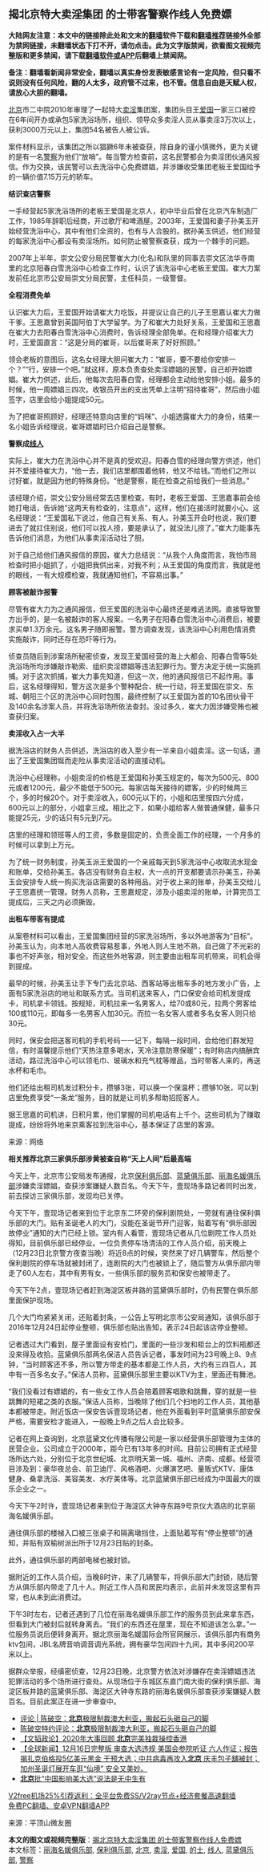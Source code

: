 <h2>揭北京特大卖淫集团 的士带客警察作线人免费嫖</h2> <p class="notice"><b>大陆网友注意：本文中的链接除此处和文末的<a href="https://github.com/bannedbook/fanqiang" >翻墙</a>软件下载和<a href="https://github.com/killgcd/justmysocks/blob/master/README.md">翻墙推荐</a>链接外全部为禁网链接，未翻墙状态下打不开，请勿点击。此为文字版禁闻，欲看图文视频完整版和更多禁闻，请下载<a href="https://github.com/bannedbook/fanqiang">翻墙软件或APP</a>后翻墙上禁闻网。</p><p>备注：翻墙看新闻非常安全，翻墙以真实身份发表敏感言论有一定风险，但只看不说则没有任何风险，翻的人太多，政府管不过来，也不管。信息自由是天赋人权，请放心大胆的翻墙。</b></p>  <div class="entry"> <p><a href="https://www.bannedbook.org/bnews/tag/%e5%8c%97%e4%ba%ac/" class="st_tag internal_tag" rel="tag" title="标签 北京 下的日志">北京</a>市二中院2010年审理了一起特大<a href="https://www.bannedbook.org/bnews/tag/%e5%8d%96%e6%b7%ab/" class="st_tag internal_tag" rel="tag" title="标签 卖淫 下的日志">卖淫</a>集团案，集团头目王<a href="https://www.bannedbook.org/bnews/tag/%E7%88%B1%E5%9B%BD/" class="st_tag internal_tag" rel="tag" title="标签 爱国 下的日志">爱国</a>一家三口被控在6年间开办或承包5家洗浴场所，组织、领导众多卖淫人员从事卖淫3万次以上，获利3000万元以上，集团54名被告人被公诉。</p> <p>案件材料显示，该集团之所以猖獗6年未被查获，除自身的谨小慎微外，更为关键的是有一名<a href="https://www.bannedbook.org/bnews/tag/%e8%ad%a6%e5%af%9f/" class="st_tag internal_tag" rel="tag" title="标签 警察 下的日志">警察</a>为他们“放哨”。每当警方检查前，这名民警都会为卖淫团伙通风报信。作为交换，该民警可以去洗浴中心免费嫖娼，并涉嫌收受集团老板王爱国给予的一辆价值7.15万元的轿车。</p> <p><strong>结识查店警察</strong></p> <p>一手经营起5家洗浴场所的老板王爱国是北京人，初中毕业后曾在北京汽车制造厂工作，1985年辞职后经商，开过歌厅和啤酒屋。2003年，王爱国和妻子孙美玉开始经营洗浴中心，其中有他们全资的，也有与人合股的。据孙美玉供述，他们经营的每家洗浴中心都设有卖淫场所。如何防止被警察查获，成为一个棘手的问题。</p> <p>2007年上半年，崇文公安分局民警崔大力(化名)和队里的同事去崇文区法华寺南里的北京阳春白雪洗浴中心检查工作时，认识了该洗浴中心老板王爱国。崔大力案发前任北京市公安局崇文分局民警，主任科员，一级警督。</p> <p><strong>全程消费免单</strong></p> <p>认识崔大力后，王爱国开始请崔大力吃饭，并提议让自己的儿子王思嘉认崔大力做干爹。王思嘉曾到英国阿伯丁大学留学。为了和崔大力处好关系，王爱国和王思嘉在崔大力去阳春白雪洗浴中心消费时，告诉经理全部免单。在和经理介绍崔大力时，王爱国直言：“这是分局的崔哥，以后崔哥来了好好照顾。”</p> <p>领会老板的意图后，这名女经理大胆问崔大力：“崔哥，要不要给你安排一个？”“行，安排一个吧。”就这样，原本负责查处卖淫嫖娼的民警，自己却开始嫖娼。崔大力供述，此后，他每次去阳春白雪，经理都会主动给他安排小姐。最多的时候，他一周嫖娼三四次。收银员开出的支出凭单上注明“招待崔哥”，然后由小姐签字，店里会给小姐提成50元。</p> <p>为了把崔哥照顾好，经理还特意向店里的“妈咪”、小姐透露崔大力的身份，结果一名小姐告诉经理说，崔哥嫖娼时已介绍自己是警察。</p> <p><strong>警察成<a href="https://www.bannedbook.org/bnews/tag/%E7%BA%BF%E4%BA%BA/" class="st_tag internal_tag" rel="tag" title="标签 线人 下的日志">线人</a></strong></p>  <p>实际上，崔大力在洗浴中心并不是真的受欢迎。阳春白雪的经理向警方供述，他们并不爱接待崔大力，“他一去，我们店里都围着他转，他又不给钱。”而他们之所以讨好崔，就是因为他的特殊身份。“他是警察，能在检查之前给我们一些消息。”</p> <p>该经理介绍，崇文公安分局经常去店里检查。有时，老板王爱国、王思嘉事前会给她打电话，告诉她“这两天有检查的，注意点”，这样，他们在接活时就要小心。这名经理说：“王爱国私下说过，他自己有关系、有人。孙美玉开会时也说，我们要进去了就扛住别说，他们可以找人捞，要是承认了，就没法儿捞了。”崔大力能事先告诉他们消息，为他们从事卖淫活动壮了胆。</p> <p>对于自己给他们通风报信的原因，崔大力总结说：“从我个人角度而言，我怕市局检查时把小姐抓了，小姐把我供出来，对我不利；从王爱国的角度而言，我就是他的眼线，一有大规模检查，我就通知他们，不容易出事。”</p> <p><strong>顾客被敲诈报警</strong></p> <p>尽管有崔大力为之通风报信，但王爱国的洗浴中心最终还是难逃法网。直接导致警方出手的，是一名被敲诈的客人报案。一名男子在阳春白雪洗浴中心消费后，被要求买单1.3万余元。这名男子随即报警。警方调查发现，该洗浴中心利用色情消费实施敲诈，同时还存在恐吓等行为。</p> <p>侦查员随后到涉案场所秘密侦查，发现王爱国经营的海上大都会、阳春白雪等5处洗浴场所均涉嫌敲诈勒索、组织卖淫嫖娼等违法犯罪行为。警方决定于统一实施抓捕。对于这次抓捕，崔大力事先知道，但这一次，他的通风报信已不起作用。事后，这名经理得知，警方这次是多个警种配合、统一行动，将王爱国在崇文、东城、朝阳三个区的洗浴中心同时包围，最终控制了以王爱国为首的10名团伙骨干及140余名涉案人员，并将洗浴场所依法查封。没过多久，崔大力因涉嫌受贿也被查获归案。</p> <p><strong>卖淫收入占一大半</strong></p> <p>据洗浴店的财务人员供述，洗浴店的收入至少有一半来自小姐卖淫。这一句话，道出了王爱国集团铤而走险从事卖淫活动的直接动机。</p> <p>洗浴中心经理称，小姐卖淫的价格是王爱国和孙美玉规定的，每次为500元、800元或者1200元，最少不能低于500元。每家店每天接待的嫖客，少的时候两三个，多的时候20个。对于卖淫收入，600元以下的，小姐和店里按四六分成，600元以上的部分，小姐拿三成。相比之下，如果小姐给客人做普通保健，最多只能提25元，少的话只有5元到7元。</p> <p>店里的经理和领班等人的工资，多数是固定的，负责全面工作的经理，一个月多的时候可以拿到上万元。</p>  <p>为了统一财务制度，孙美玉派王爱国的一个亲戚每天到5家洗浴中心收取流水现金和账单，交给孙美玉。各店没有财务自主权，大一点的开支都要请示孙美玉，孙美玉会安排专人统一购买洗浴店需要的各种用品。对于收上来的账单，孙美玉交给儿子王思嘉统一管理。财务人员称，王思嘉规定，涉及小姐卖淫的账单，计算完员工提成后，三天之内必须撕毁。</p> <p><strong>出租车带客有提成</strong></p> <p>从案卷材料可以看出，王爱国集团经营的5家洗浴场所，多以外地游客为“目标”。孙美玉认为，向本地人高收费容易惹事，外地人则人生地不熟，自己做了不光彩的事也不好声张，相对安全。而这些外地客源，则主要由出租车司机带来，司机会得到提成。</p> <p>最早的时候，孙美玉让手下专门去北京站、西客站等出租车多的地方发小广告，上面有5家洗浴店的地址和联系方式。当司机送来客人，门口保安会给司机发提成卡，司机拿卡领钱。按规矩，司机拉来一名男客人，给70或80元，拉两个男客给100或110元，即每多一名男客人加30元。而拉一名女客人或者多名女客人则只给30元。</p> <p>同时，保安会把送客司机的手机号码一一记下，每隔一段时间，会给他们群发短信，有时温馨提示他们“天热注意多喝水，天冷注意防寒保暖”；有时称店内搞酬宾活动，路过洗浴中心可以领毛巾、玻璃水和充气枕等赠品，当时带客人来的，再送水杯和毛巾。</p> <p>他们还给出租司机发过积分卡，攒够3张，可以换一个保温杯；攒够10张，可以到店里免费享受“一条龙”服务，目的就是让司机多帮助招揽客人。</p> <p>据王思嘉的司机讲，日积月累，他们掌握的司机电话有上千个。这些司机为了赚取提成，纷纷将外地来京乘客拉到洗浴中心，基本保证了店里的客源。</p> <p>来源：网络</p> <p><strong>相关推荐北京三家俱乐部涉黄被查自称“天上人间”后最高端</strong></p> <p>今天上午，北京市公安局发布通报，北京<a href="https://www.bannedbook.org/bnews/tag/%e4%bf%9d%e5%88%a9%e4%bf%b1%e4%b9%90%e9%83%a8/" class="st_tag internal_tag" rel="tag" title="标签 保利俱乐部 下的日志">保利俱乐部</a>、<a href="https://www.bannedbook.org/bnews/tag/%e8%93%9d%e9%bb%9b%e4%bf%b1%e4%b9%90%e9%83%a8/" class="st_tag internal_tag" rel="tag" title="标签 蓝黛俱乐部 下的日志">蓝黛俱乐部</a>、<a href="https://www.bannedbook.org/bnews/tag/%e4%b8%bd%e6%b5%b7%e5%90%8d%e5%aa%9b%e4%bf%b1%e4%b9%90%e9%83%a8/" class="st_tag internal_tag" rel="tag" title="标签 丽海名媛俱乐部 下的日志">丽海名媛俱乐部</a>涉嫌卖淫嫖娼，查获涉案嫌疑人数百名。今天下午，壹现场多路记者同时出发，前去探访三家俱乐部，发现均已关停。</p>  <p>今天下午，壹现场记者来到位于北京东二环旁的保利剧院处，一旁就有通往保利俱乐部的大门。贴有圣诞老人的大门，没能在圣诞节开门迎客，贴着写有“俱乐部因故停业”通知的大门已经上锁。室内有人看管，壹现场记者从几位剧院工作人员处得知，目前俱乐部已经停业。一位负责停车场清洁的工作人员介绍，前天晚上（12月23日北京警方夜查当晚）将近8点的时候，突然来了好几辆警车，然后整个保利剧院的停车场就被封闭了，连剧院的大门也被锁上了，随后警方从俱乐部内带走了60人左右，其中有男有女，一些俱乐部的服务员和保安也被带走了。</p> <p>今天下午2点，壹现场记者赶到海淀区板井路的蓝黛俱乐部时，仍有民警在俱乐部里面保护现场。</p> <p>几个大门均紧紧关闭，还贴着封条，一公告上写明北京市公安局通知，该俱乐部于2016年12月24日起停业整顿，俱乐部也贴出告知，表示24日起该店停业整顿。</p> <p>记者透过大门看到，屋子里面设有安检门，里面的一些沙发和柜台上的饮料瓶都还没来得及收拾。蓝黛俱乐部两名保洁人员告诉记者，事发时间为23号晚上8、9点钟，“当时顾客还不多，所以警方带走的基本都是工作人员，大约有三四百人，其中有一百多名女子。”保洁人员称，蓝黛俱乐部里主要以KTV为主，里面还有舞池。</p> <p>“我们没看过有嫖娼的，有一些女工作人员会陪着顾客唱歌和跳舞，穿的就是一些跳舞的短裙之类的衣服。”保洁人员称，当晚除了他们几个扫地的工作人员，其他基本都被带走。附近饭店一保安告诉壹现场记者，他在外面看到平时蓝黛俱乐部安保严格，需要安检才能进入，一般晚上9点之后人会比较多。</p> <p>记者在网上查询到，北京蓝黛文化传播有限公司是一家以经营俱乐部管理为主体的民营企业。公司成立于2000年，距今已有13年多的时间。目前公司拥有正式经营场所达六处，分别位于北京世纪城、北京明天第一城、福州、济南、成都。经营项目涉及到：豪华夜总会、前卫迪厅、风格酒吧、火爆演艺吧、量贩式KTV、康体健身、桑拿洗浴、美容美发、水疗美体等。北京蓝黛俱乐部已经成为中国最大的娱乐企业之一。</p> <p>今天下午2时许，壹现场记者来到位于海淀区大钟寺东路9号京仪大酒店的北京丽海名媛俱乐部。</p> <p>通往俱乐部的楼梯入口被三张桌子和隔离墩挡住，上面贴着写有“停业整顿”的通知，并贴有双榆树派出所于12月23日贴的封条。</p> <p>此外，通往俱乐部的两部电梯也被封锁。</p> <p>据附近的工作人员介绍，当晚8时许，来了几辆警车，将俱乐部大门封锁，随后警方从俱乐部内带走了几十人。附近工作人员和居民均表示，此前并未发现这里有异常，也从未到此消费过。</p>  <p>下午3时左右，记者还遇到了几位在丽海名媛俱乐部工作的服务员到此来拿东西，但看到大门被封后就转身离去。“我们的东西还在屋里，现在不知道该怎么拿。”一位服务员说后便转身离开。据北京丽海名媛国际会所官网展示，该俱乐部内有商务ktv包间，JBL名牌音响调音调光系统，拥有豪华包间四十九间，其中多间200平米以上。</p> <p>据群众举报，经缜密侦查，12月23日晚，北京警方依法对涉嫌存在卖淫嫖娼违法犯罪活动的多个场所进行查处。从现场位于东城区东直门南大街的保利俱乐部、海淀区板井路的蓝黛俱乐部、海淀区大钟寺东路的丽海名媛俱乐部查获涉案嫌疑人数百名。目前此案正在进一步审查中。</p> <ul class='op-related-articles' title='相关阅读'> <li><a href='https://www.bannedbook.org/bnews/comments/20201218/1450042.html' target='_blank'>评论 | 陈破空：<b>北京</b>极限制裁澳大利亚，搬起石头砸自己的脚</a></li> <li><a href='https://www.bannedbook.org/bnews/taiwannews/20201218/1449929.html' target='_blank'>陈破空特约评论：<b>北京</b>极限制裁澳大利亚，搬起石头砸自己的脚</a></li> <li><a href='https://www.bannedbook.org/bnews/comments/20201218/1449918.html' target='_blank'>【文韬政论】2020年大事回顾 <b>北京</b>完美独裁操控香港</a></li> <li><a href='https://www.bannedbook.org/bnews/bannedvideo/20201217/1449877.html' target='_blank'>【全球新闻】12月16日完整版 审查大选违规 美国会参院听证 六人作证；报告揭扎克伯格投5亿美元黑金 干预大选；中共病毒再攻入<b>北京</b> 庆丰包子舖被封；加州圣诞灯展开车逛“仙境” 安全又美妙。</a></li> <li><a href='https://www.bannedbook.org/bnews/baitai/20201217/1449795.html' target='_blank'><b>北京</b>批“中国影响美大选”说法是无中生有</a></li> </ul> <p class="texttj"> <a href="https://www.bannedbook.org/forum23/topic22702.html" target="_blank">V2free机场25%引荐返利：全平台免费SS/V2ray节点+经济套餐高速翻墙</a><br/> <a href="https://github.com/bannedbook/fanqiang/wiki/%E7%A6%81%E9%97%BB%E7%BD%91%E5%AE%89%E5%8D%93%E7%BF%BB%E5%A2%99%E6%96%B0%E9%97%BBAPP" target="_blank">免费PC翻墙、安卓VPN翻墙APP</a></p><p> 来源：平顶山微友圈 </p><a name='sharetosocial'></a>       <div><b>本文的图文或视频完整版</b>：<a href='https://www.bannedbook.org/bnews/lifebaike/20201218/1450117.html'>揭北京特大卖淫集团 的士带客警察作线人免费嫖</a></div>  </div><!--END ENTRY--> <div class="postfooter"> <div>本文标签：<a href="https://www.bannedbook.org/bnews/tag/%e4%b8%bd%e6%b5%b7%e5%90%8d%e5%aa%9b%e4%bf%b1%e4%b9%90%e9%83%a8/" rel="tag">丽海名媛俱乐部</a>, <a href="https://www.bannedbook.org/bnews/tag/%e4%bf%9d%e5%88%a9%e4%bf%b1%e4%b9%90%e9%83%a8/" rel="tag">保利俱乐部</a>, <a href="https://www.bannedbook.org/bnews/tag/%e5%8c%97%e4%ba%ac/" rel="tag">北京</a>, <a href="https://www.bannedbook.org/bnews/tag/%e5%8d%96%e6%b7%ab/" rel="tag">卖淫</a>, <a href="https://www.bannedbook.org/bnews/tag/%E7%88%B1%E5%9B%BD/" rel="tag">爱国</a>, <a href="https://www.bannedbook.org/bnews/tag/%E7%9A%84%E5%A3%AB/" rel="tag">的士</a>, <a href="https://www.bannedbook.org/bnews/tag/%E7%BA%BF%E4%BA%BA/" rel="tag">线人</a>, <a href="https://www.bannedbook.org/bnews/tag/%e8%93%9d%e9%bb%9b%e4%bf%b1%e4%b9%90%e9%83%a8/" rel="tag">蓝黛俱乐部</a>, <a href="https://www.bannedbook.org/bnews/tag/%e8%ad%a6%e5%af%9f/" rel="tag">警察</a></div>  </div><!--END POSTFOOTER--> 